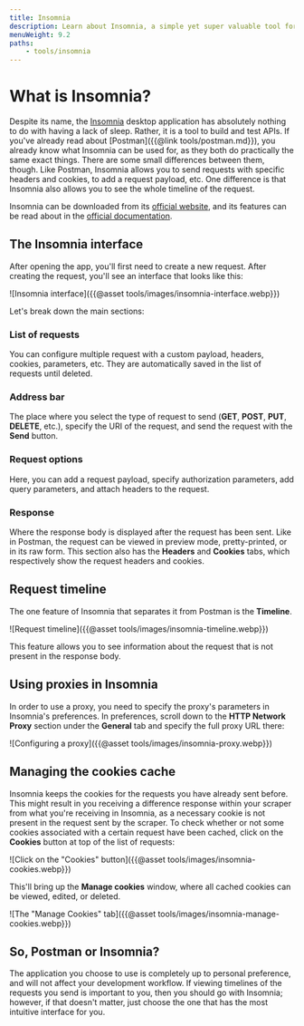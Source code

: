 ```yaml
---
title: Insomnia
description: Learn about Insomnia, a simple yet super valuable tool for testing requests and proxies when building scalable web scrapers.
menuWeight: 9.2
paths:
    - tools/insomnia
---
```


# [](#what-is-insomnia) What is Insomnia?

Despite its name, the [Insomnia](https://insomnia.rest/download) desktop application has absolutely nothing to do with having a lack of sleep. Rather, it is a tool to build and test APIs. If you've already read about [Postman]({{@link tools/postman.md}}), you already know what Insomnia can be used for, as they both do practically the same exact things. There are some small differences between them, though. Like Postman, Insomnia allows you to send requests with specific headers and cookies, to add a request payload, etc. One difference is that Insomnia also allows you to see the whole timeline of the request.

Insomnia can be downloaded from its [official website](https://insomnia.rest/download), and its features can be read about in the [official documentation](https://docs.insomnia.rest/).

## [](#insomnia-interface) The Insomnia interface

After opening the app, you'll first need to create a new request. After creating the request, you'll see an interface that looks like this:

![Insomnia interface]({{@asset tools/images/insomnia-interface.webp}})

Let's break down the main sections:

### List of requests

You can configure multiple request with a custom payload, headers, cookies, parameters, etc. They are automatically saved in the list of requests until deleted.

### Address bar

The place where you select the type of request to send (**GET**, **POST**, **PUT**, **DELETE**, etc.), specify the URI of the request, and send the request with the **Send** button.

### Request options

Here, you can add a request payload, specify authorization parameters, add query parameters, and attach headers to the request.

### Response

Where the response body is displayed after the request has been sent. Like in Postman, the request can be viewed in preview mode, pretty-printed, or in its raw form. This section also has the **Headers** and **Cookies** tabs, which respectively show the request headers and cookies.

## [](#request-timeline) Request timeline

The one feature of Insomnia that separates it from Postman is the **Timeline**.

![Request timeline]({{@asset tools/images/insomnia-timeline.webp}})

This feature allows you to see information about the request that is not present in the response body.

## [](#using-proxies) Using proxies in Insomnia

In order to use a proxy, you need to specify the proxy's parameters in Insomnia's preferences. In preferences, scroll down to the **HTTP Network Proxy** section under the **General** tab and specify the full proxy URL there:

![Configuring a proxy]({{@asset tools/images/insomnia-proxy.webp}})

## [](#managing-cookies-cache) Managing the cookies cache

Insomnia keeps the cookies for the requests you have already sent before. This might result in you receiving a difference response within your scraper from what you're receiving in Insomnia, as a necessary cookie is not present in the request sent by the scraper. To check whether or not some cookies associated with a certain request have been cached, click on the **Cookies** button at top of the list of requests:

![Click on the "Cookies" button]({{@asset tools/images/insomnia-cookies.webp}})

This'll bring up the **Manage cookies** window, where all cached cookies can be viewed, edited, or deleted.

![The "Manage Cookies" tab]({{@asset tools/images/insomnia-manage-cookies.webp}})

## [](#postman-or-insomnia) So, Postman or Insomnia?

The application you choose to use is completely up to personal preference, and will not affect your development workflow. If viewing timelines of the requests you send is important to you, then you should go with Insomnia; however, if that doesn't matter, just choose the one that has the most intuitive interface for you.
